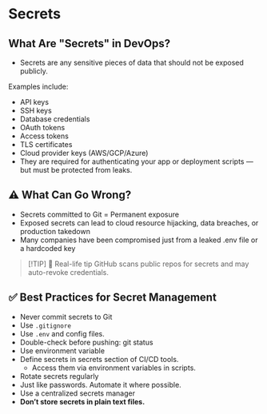 # Secrets 

## What Are "Secrets" in DevOps?

- Secrets are any sensitive pieces of data that should not be exposed publicly. 

Examples include:
- API keys
- SSH keys
- Database credentials
- OAuth tokens
- Access tokens
- TLS certificates
- Cloud provider keys (AWS/GCP/Azure)
- They are required for authenticating your app or deployment scripts — but must be protected from leaks.

## ⚠️ What Can Go Wrong?

- Secrets committed to Git = Permanent exposure
- Exposed secrets can lead to cloud resource hijacking, data breaches, or production takedown
- Many companies have been compromised just from a leaked .env file or a hardcoded key
> [!TIP] 📌 Real-life tip
> GitHub scans public repos for secrets and may auto-revoke credentials.

## ✅ Best Practices for Secret Management

- Never commit secrets to Git
- Use `.gitignore` 
- Use `.env` and config files.
- Double-check before pushing: git status
- Use environment variable
- Define secrets in secrets section of CI/CD tools.
  - Access them via environment variables in scripts.
- Rotate secrets regularly
- Just like passwords. Automate it where possible.
- Use a centralized secrets manager
- **Don’t store secrets in plain text files.**